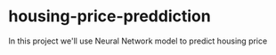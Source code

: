 # housing-price-preddiction
In this project we'll use Neural Network model to predict housing price
